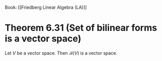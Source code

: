 Book: [[Friedberg Linear Algebra (LA)]]
# Theorem 6.31 (Set of bilinear forms is a vector space)
Let $V$ be a vector space.
Then $\mathcal{B}(V)$ is a vector space.